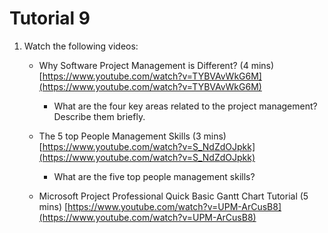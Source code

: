 # Tutorial 9

1. Watch the following videos:

   - Why Software Project Management is Different? (4 mins) [https://www.youtube.com/watch?v=TYBVAvWkG6M](https://www.youtube.com/watch?v=TYBVAvWkG6M)

     - What are the four key areas related to the project management? Describe them briefly.

   - The 5 top People Management Skills (3 mins) [https://www.youtube.com/watch?v=S_NdZdOJpkk](https://www.youtube.com/watch?v=S_NdZdOJpkk)

     - What are the five top people management skills? 

   - Microsoft Project Professional Quick Basic Gantt Chart Tutorial (5 mins) [https://www.youtube.com/watch?v=UPM-ArCusB8](https://www.youtube.com/watch?v=UPM-ArCusB8)